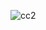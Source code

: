 ![cc2](https://github.com/mathieuwillett/h24-v11_inspirations_willett/assets/143769896/5252ab35-18d7-47f6-90d1-8935d477ab5f)
